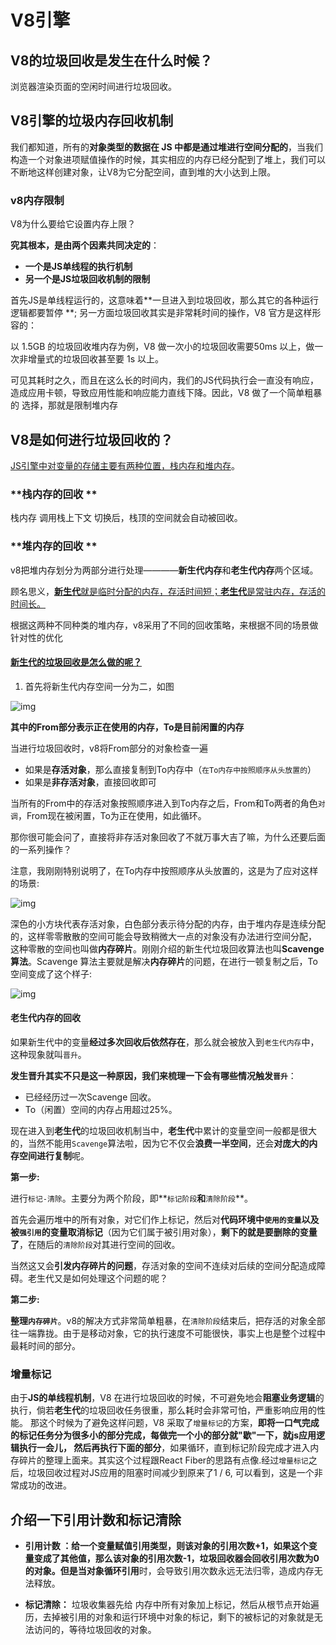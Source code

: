 # V8引擎

## V8的垃圾回收是发生在什么时候？

浏览器渲染页面的空闲时间进行垃圾回收。

## V8引擎的垃圾内存回收机制

我们都知道，所有的**对象类型的数据在 JS 中都是通过堆进行空间分配的**，当我们构造一个对象进项赋值操作的时候，其实相应的内存已经分配到了堆上，我们可以不断地这样创建对象，让V8为它分配空间，直到堆的大小达到上限。

### v8内存限制

V8为什么要给它设置内存上限？

**究其根本，是由两个因素共同决定的**：

- **一个是JS单线程的执行机制**
- **另一个是JS垃圾回收机制的限制**

首先JS是单线程运行的，这意味着**一旦进入到垃圾回收，那么其它的各种运行逻辑都要暂停 **; 另一方面垃圾回收其实是非常耗时间的操作，V8 官方是这样形容的：

以 1.5GB 的垃圾回收堆内存为例，V8 做一次小的垃圾回收需要50ms 以上，做一次非增量式的垃圾回收甚至要 1s 以上。

可见其耗时之久，而且在这么长的时间内，我们的JS代码执行会一直没有响应，造成应用卡顿，导致应用性能和响应能力直线下降。因此，V8 做了一个简单粗暴的 选择，那就是限制堆内存

## V8是如何进行垃圾回收的？

<u>JS引擎中对变量的存储主要有两种位置，栈内存和堆内存</u>。

### **栈内存的回收 **

栈内存 调用栈上下文 切换后，栈顶的空间就会自动被回收。

### **堆内存的回收 **

v8把堆内存划分为两部分进行处理————**新生代内存**和**老生代内存**两个区域。

顾名思义，<u>**新生代**就是临时分配的内存，存活时间短；**老生代**是常驻内存，存活的时间长。</u>

根据这两种不同种类的堆内存，v8采用了不同的回收策略，来根据不同的场景做针对性的优化

#### <u>**新生代**的垃圾回收是怎么做的呢？</u>

1. 首先将新生代内存空间一分为二，如图

![img](https://p3-juejin.byteimg.com/tos-cn-i-k3u1fbpfcp/7efb930ca8484f949418315a7ae2cfee~tplv-k3u1fbpfcp-zoom-1.image)

**其中的From部分表示正在使用的内存，To是目前闲置的内存**

当进行垃圾回收时，v8将From部分的对象检查一遍

- 如果是**存活对象**，那么直接复制到To内存中（`在To内存中按照顺序从头放置的`）
- 如果是**非存活对象**，直接回收即可

当所有的From中的存活对象按照顺序进入到To内存之后，From和To两者的角色`对调`，From现在被闲置，To为正在使用，如此循环。

那你很可能会问了，直接将非存活对象回收了不就万事大吉了嘛，为什么还要后面的一系列操作？

注意，我刚刚特别说明了，在To内存中按照顺序从头放置的，这是为了应对这样的场景:

![img](https:////p3-juejin.byteimg.com/tos-cn-i-k3u1fbpfcp/8d3523db232548bb9b002f6fb7f48b61~tplv-k3u1fbpfcp-zoom-1.image)

深色的小方块代表存活对象，白色部分表示待分配的内存，由于堆内存是连续分配的，这样零零散散的空间可能会导致稍微大一点的对象没有办法进行空间分配， 这种零散的空间也叫做**内存碎片**。刚刚介绍的新生代垃圾回收算法也叫**Scavenge算法**。Scavenge 算法主要就是解决**内存碎片**的问题，在进行一顿复制之后，To空间变成了这个样子:

![img](https://p3-juejin.byteimg.com/tos-cn-i-k3u1fbpfcp/cb957d22ac234748ab783ef05e913bcb~tplv-k3u1fbpfcp-zoom-1.image)

#### 老生代内存的回收

如果新生代中的变量**经过多次回收后依然存在**，那么就会被放入到`老生代内存`中，这种现象就叫`晋升`。

**发生晋升其实不只是这一种原因，我们来梳理一下会有哪些情况触发`晋升`**：

- 已经经历过一次Scavenge 回收。
- To（闲置）空间的内存占用超过25%。

现在进入到**老生代**的垃圾回收机制当中，**老生代**中累计的变量空间一般都是很大的，当然不能用`Scavenge`算法啦，因为它不仅会**浪费一半空间**，还会**对庞大的内存空间进行复制**呢。

**第一步:**

​	进行`标记-清除`。主要分为两个阶段，即**`标记阶段`**和**`清除阶段`**。

​	首先会遍历堆中的所有对象，对它们作上标记，然后对**代码环境中`使用的变量`以及被`强引用`的变量取消标记**（因为它们属于被引用对象），**剩下的就是要删除的变量了**，在随后的`清除阶段`对其进行空间的回收。

当然这又会**引发内存碎片的问题**，存活对象的空间不连续对后续的空间分配造成障碍。老生代又是如何处理这个问题的呢？

**第二步:**

​	**整理`内存碎片`**。v8的解决方式非常简单粗暴，在`清除阶段`结束后，把存活的对象全部往一端靠拢。由于是移动对象，它的执行速度不可能很快，事实上也是整个过程中最耗时间的部分。

### 增量标记

由于**JS的单线程机制**，V8 在进行垃圾回收的时候，不可避免地会**阻塞业务逻辑**的执行，倘若**老生代**的垃圾回收任务很重，那么耗时会非常可怕，严重影响应用的性能。 那这个时候为了避免这样问题，V8 采取了`增量标记`的方案，**即将一口气完成的标记任务分为很多小的部分完成，每做完一个小的部分就"歇"一下，就js应用逻辑执行一会儿， 然后再执行下面的部分**，如果循环，直到标记阶段完成才进入内存碎片的整理上面来。其实这个过程跟React Fiber的思路有点像.经过`增量标记`之后，垃圾回收过程对JS应用的阻塞时间减少到原来了1 / 6, 可以看到，这是一个非常成功的改进。

## 介绍一下引用计数和标记清除

* **引用计数 **：给一个变量赋值引用类型，则该对象的引用次数+1，如果这个变量变成了其他值，那么该对象的引用次数-1，垃圾回收器会回收引用次数为0的对象。但是当对象**循环引用**时，会导致引用次数永远无法归零，造成内存无法释放。

* **标记清除：** 垃圾收集器先给 内存中所有对象加上标记，然后从根节点开始遍历，去掉被引用的对象和运行环境中对象的标记，剩下的被标记的对象就是无法访问的，等待垃圾回收的对象。

